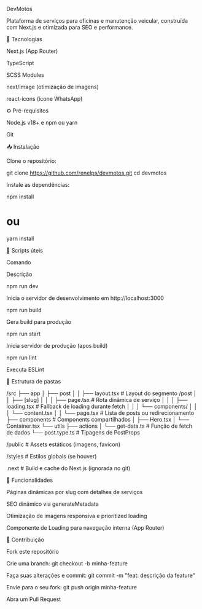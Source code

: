 DevMotos

Plataforma de serviços para oficinas e manutenção veicular, construída com Next.js e otimizada para SEO e performance.

🚀 Tecnologias

Next.js (App Router)

TypeScript

SCSS Modules

next/image (otimização de imagens)

react-icons (ícone WhatsApp)

⚙️ Pré-requisitos

Node.js v18+ e npm ou yarn

Git

📥 Instalação

Clone o repositório:

git clone https://github.com/renelps/devmotos.git
cd devmotos

Instale as dependências:

npm install
# ou
yarn install

🔧 Scripts úteis

Comando

Descrição

npm run dev

Inicia o servidor de desenvolvimento em http://localhost:3000

npm run build

Gera build para produção

npm run start

Inicia servidor de produção (apos build)

npm run lint

Executa ESLint

📁 Estrutura de pastas

/src
 ├── app
 │   ├── post
 │   │   ├── layout.tsx         # Layout do segmento /post
 │   │   ├── [slug]
 │   │   │   ├── page.tsx       # Rota dinâmica de serviço
 │   │   │   ├── loading.tsx    # Fallback de loading durante fetch
 │   │   │   └── components/
 │   │   │       └── content.tsx
 │   │   └── page.tsx           # Lista de posts ou redirecionamento
 ├── components                # Components compartilhados
 │   ├── Hero.tsx
 │   └── Container.tsx
 └── utils
     ├── actions
     │   └── get-data.ts       # Função de fetch de dados
     └── post.type.ts          # Tipagens de PostProps

/public      # Assets estáticos (imagens, favicon)

/styles      # Estilos globais (se houver)

.next        # Build e cache do Next.js (ignorada no git)


📌 Funcionalidades

Páginas dinâmicas por slug com detalhes de serviços

SEO dinâmico via generateMetadata

Otimização de imagens responsiva e prioritized loading

Componente de Loading para navegação interna (App Router)

🤝 Contribuição

Fork este repositório

Crie uma branch: git checkout -b minha-feature

Faça suas alterações e commit: git commit -m "feat: descrição da feature"

Envie para o seu fork: git push origin minha-feature

Abra um Pull Request
 
